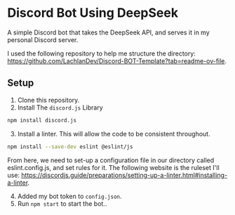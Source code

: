 # Discord Bot Using DeepSeek

A simple Discord bot that takes the DeepSeek API, and serves it in my personal Discord server.

I used the following repository to help me structure the directory: https://github.com/LachlanDev/Discord-BOT-Template?tab=readme-ov-file.

## Setup
1. Clone this repository.
2. Install The ```discord.js``` Library

```bash
npm install discord.js
```
3. Install a linter. This will allow the code to be consistent throughout.

```bash
npm install --save-dev eslint @eslint/js
```

From here, we need to set-up a configuration file in our directory called eslint.config.js, and set rules for it. The following website is the ruleset I'll use: https://discordjs.guide/preparations/setting-up-a-linter.html#installing-a-linter.

4. Added my bot token to ```config.json```.
5. Run ```npm start``` to start the bot..


